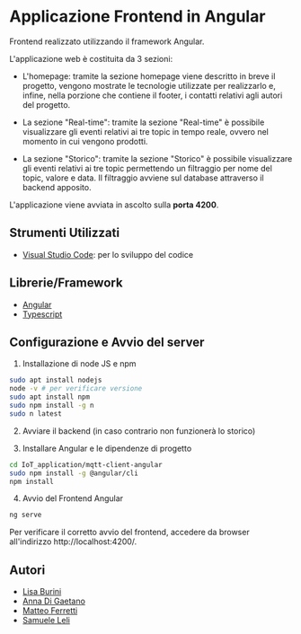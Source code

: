 # Applicazione Frontend in Angular

Frontend realizzato utilizzando il framework Angular.

L'applicazione web è costituita da 3 sezioni:

- L'homepage: tramite la sezione homepage viene descritto in breve il progetto, vengono mostrate le tecnologie utilizzate per realizzarlo e, infine, nella porzione che contiene il footer, i contatti relativi agli autori del progetto.

- La sezione "Real-time": tramite la sezione "Real-time" è possibile visualizzare gli eventi relativi ai tre topic in tempo reale, ovvero nel momento in cui vengono prodotti.

- La sezione "Storico": tramite la sezione "Storico" è possibile visualizzare gli eventi relativi ai tre topic permettendo un filtraggio per nome del topic, valore e data. Il filtraggio avviene sul database attraverso il backend apposito.

L'applicazione viene avviata in ascolto sulla **porta 4200**.

## Strumenti Utilizzati 

* [Visual Studio Code](https://code.visualstudio.com/): per lo sviluppo del codice

## Librerie/Framework

* [Angular](https://angular.io/)
* [Typescript](https://www.typescriptlang.org/)

## Configurazione e Avvio del server
1) Installazione di node JS e npm
  ```bash
  sudo apt install nodejs
  node -v # per verificare versione
  sudo apt install npm
  sudo npm install -g n
  sudo n latest
  ``` 

2) Avviare il backend (in caso contrario non funzionerà lo storico)

3) Installare Angular e le dipendenze di progetto
  ```bash
  cd IoT_application/mqtt-client-angular
  sudo npm install -g @angular/cli
  npm install
  ```

4) Avvio del Frontend Angular
  ```bash
  ng serve
  ```
Per verificare il corretto avvio del frontend, accedere da browser all'indirizzo http://localhost:4200/.


## Autori

- [Lisa Burini](https://github.com/lisaburini)
- [Anna Di Gaetano](https://github.com/Annadiga)
- [Matteo Ferretti](https://github.com/MatteoFerretti98)
- [Samuele Leli](https://github.com/samueleleli)
